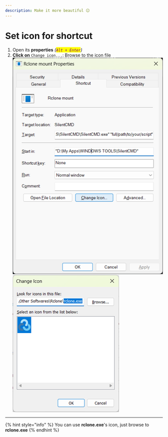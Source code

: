 ```yaml
---
description: Make it more beautiful 😐
---
```


# Set icon for shortcut

1. Open its **properties** _(<mark style="color:purple;">`Alt + Enter`</mark>)_
2. **Click on** `Change icon...`: Browse to the icon file\
   ![](<../../.gitbook/assets/Set icon for shortcut 1.png>)![You can use Rclone.exe's icon](<../../.gitbook/assets/Set icon for shortcut 2 set icon.png>)

***

{% hint style="info" %}
You can use **rclone.exe**'s icon, just browse to **rclone.exe**
{% endhint %}
